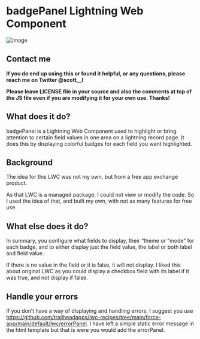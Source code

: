 # badgePanel Lightning Web Component

![image](https://user-images.githubusercontent.com/42585718/194082506-419d2856-33b2-4b91-8243-29fc22c44feb.png)

## Contact me
**If you do end up using this or found it helpful, or any questions, please reach me on Twitter @scott__l**

**Please leave LICENSE file in your source and also the comments at top of the JS file even if you are modifying it for your own use.  Thanks!**

## What does it do?
badgePanel is a Lightning Web Component used to highlight or bring attention to certain field values in one area on a lightning record page. 
It does this by displaying colorful badges for each field you want highlighted.

## Background
The idea for this LWC was not my own, but from a free app exchange product.

As that LWC is a managed package, I could not view or modify the code.
So I used the idea of that, and built my own, with not as many features for free use.

## What else does it do?
In summary, you configure what fields to display, their “theme or “mode” for each badge, and to either display just the field value, the label or both label and field value.

If there is no value in the field or it is false, it will not display.  I liked this about original LWC as you could display a checkbox field with its label if it was true, and not display if false.

## Handle your errors
If you don’t have a way of displaying and handling errors, I suggest you use  https://github.com/trailheadapps/lwc-recipes/tree/main/force-app/main/default/lwc/errorPanel.
I have left a simple static error message in the html template but that is were you would add the errorPanel.
